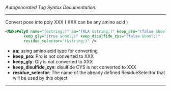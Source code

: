 _Autogenerated Tag Syntax Documentation:_

---
Convert pose into poly XXX ( XXX can be any amino acid )

```xml
<MakePolyX name="(&string;)" aa="(ALA &string;)" keep_pro="(false &bool;)"
        keep_gly="(true &bool;)" keep_disulfide_cys="(false &bool;)"
        residue_selector="(&string;)" />
```

-   **aa**: using amino acid type for converting
-   **keep_pro**: Pro is not converted to XXX
-   **keep_gly**: Gly is not converted to XXX
-   **keep_disulfide_cys**: disulfide CYS is not converted to XXX
-   **residue_selector**: The name of the already defined ResidueSelector that will be used by this object

---
